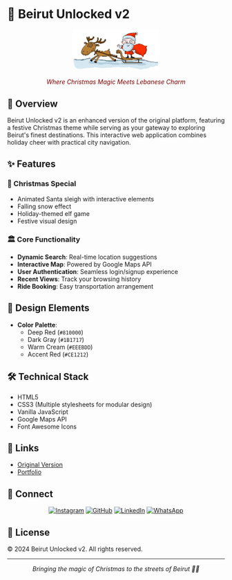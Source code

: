 # 🎄 Beirut Unlocked v2 

<div align="center">
    <img src="images/santa-pulled-by-reindeer.gif" width="200px"/>
    <br/>
    <p style="color: #810000;"><i>Where Christmas Magic Meets Lebanese Charm</i></p>
</div>

## 🌟 Overview
Beirut Unlocked v2 is an enhanced version of the original platform, featuring a festive Christmas theme while serving as your gateway to exploring Beirut's finest destinations. This interactive web application combines holiday cheer with practical city navigation.

## ✨ Features

### 🎅 Christmas Special
- Animated Santa sleigh with interactive elements
- Falling snow effect
- Holiday-themed elf game
- Festive visual design

### 🏛️ Core Functionality
- **Dynamic Search**: Real-time location suggestions
- **Interactive Map**: Powered by Google Maps API
- **User Authentication**: Seamless login/signup experience
- **Recent Views**: Track your browsing history
- **Ride Booking**: Easy transportation arrangement

## 🎨 Design Elements
- **Color Palette**:
  - Deep Red (`#810000`)
  - Dark Gray (`#1B1717`)
  - Warm Cream (`#EEEBDD`)
  - Accent Red (`#CE1212`)

## 🛠️ Technical Stack
- HTML5
- CSS3 (Multiple stylesheets for modular design)
- Vanilla JavaScript
- Google Maps API
- Font Awesome Icons

## 🔗 Links
- [Original Version](https://beirut-unlocked.netlify.app)
- [Portfolio](https://por-fo-lio.netlify.app/)

## 🤝 Connect
<div align="center">
    
[![Instagram](https://img.shields.io/badge/Instagram-E4405F?style=for-the-badge&logo=instagram&logoColor=white)](https://www.instagram.com/naveed._.gung/)
[![GitHub](https://img.shields.io/badge/GitHub-100000?style=for-the-badge&logo=github&logoColor=white)](https://github.com/naveed-gung)
[![LinkedIn](https://img.shields.io/badge/LinkedIn-0077B5?style=for-the-badge&logo=linkedin&logoColor=white)](https://linkedin.com/in/naveed-sohail-gung-285645310)
[![WhatsApp](https://img.shields.io/badge/WhatsApp-25D366?style=for-the-badge&logo=whatsapp&logoColor=white)](https://wa.me/96176986034)

</div>

## 📝 License
© 2024 Beirut Unlocked v2. All rights reserved.

---
<div align="center">
    <i>Bringing the magic of Christmas to the streets of Beirut 🎄✨</i>
</div>
